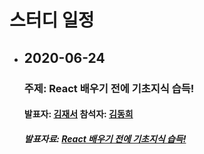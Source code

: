 # 스터디 일정

- ## 2020-06-24

  ### 주제: React 배우기 전에 기초지식 습득!

  #### 발표자: [김재서](https://github.com/JaeSeoKim)  참석자: [김동희](https://github.com/devhee)

  ##### 발표자료: [React 배우기 전에 기초지식 습득!](./2020-06-24.md)


